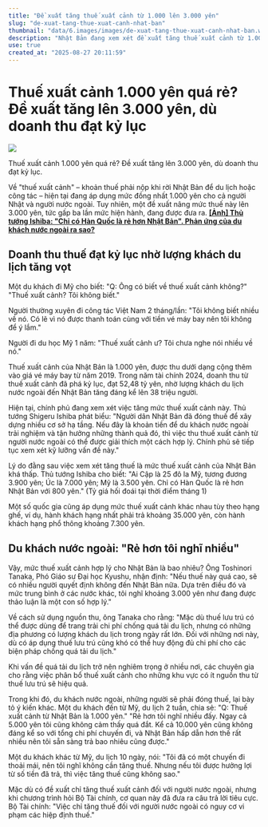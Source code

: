 ```yaml
---
title: "Đề xuất tăng thuế xuất cảnh từ 1.000 lên 3.000 yên"
slug: "de-xuat-tang-thue-xuat-canh-nhat-ban"
thumbnail: "data/6.images/images/de-xuat-tang-thue-xuat-canh-nhat-ban.webp"
description: "Nhật Bản đang xem xét đề xuất tăng thuế xuất cảnh từ 1.000 yên lên 3.000 yên, dù doanh thu thuế đã đạt mức cao kỷ lục nhờ lượng khách du lịch tăng vọt. Bài viết thảo luận về lý do, so sánh với các nước khác và ý kiến của chuyên gia, du khách."
use: true
created_at: "2025-08-27 20:11:59"
---
```


# Thuế xuất cảnh 1.000 yên quá rẻ? Đề xuất tăng lên 3.000 yên, dù doanh thu đạt kỷ lục

![](/images/20250827-90172109-ann-000-1-view.webp)

Thuế xuất cảnh 1.000 yên quá rẻ? Đề xuất tăng lên 3.000 yên, dù doanh thu đạt kỷ lục.

Về "thuế xuất cảnh" – khoản thuế phải nộp khi rời Nhật Bản để du lịch hoặc công tác – hiện tại đang áp dụng mức đồng nhất 1.000 yên cho cả người Nhật và người nước ngoài. Tuy nhiên, một đề xuất nâng mức thuế này lên 3.000 yên, tức gấp ba lần mức hiện hành, đang được đưa ra.
[**[Ảnh] Thủ tướng Ishiba: "Chỉ có Hàn Quốc là rẻ hơn Nhật Bản". Phản ứng của du khách nước ngoài ra sao?**](https://news.tv-asahi.co.jp/news_economy/articles/photos/900172109.html)

## Doanh thu thuế đạt kỷ lục nhờ lượng khách du lịch tăng vọt

Một du khách đi Mỹ cho biết:
"Q: Ông có biết về thuế xuất cảnh không?"
"Thuế xuất cảnh? Tôi không biết."

Người thường xuyên đi công tác Việt Nam 2 tháng/lần:
"Tôi không biết nhiều về nó. Có lẽ vì nó được thanh toán cùng với tiền vé máy bay nên tôi không để ý lắm."

Người đi du học Mỹ 1 năm:
"Thuế xuất cảnh ư? Tôi chưa nghe nói nhiều về nó."

Thuế xuất cảnh của Nhật Bản là 1.000 yên, được thu dưới dạng cộng thêm vào giá vé máy bay từ năm 2019. Trong năm tài chính 2024, doanh thu từ thuế xuất cảnh đã phá kỷ lục, đạt 52,48 tỷ yên, nhờ lượng khách du lịch nước ngoài đến Nhật Bản tăng đáng kể lên 38 triệu người.

Hiện tại, chính phủ đang xem xét việc tăng mức thuế xuất cảnh này.
Thủ tướng Shigeru Ishiba phát biểu:
"Người dân Nhật Bản đã đóng thuế để xây dựng nhiều cơ sở hạ tầng. Nếu đây là khoản tiền để du khách nước ngoài trải nghiệm và tận hưởng những thành quả đó, thì việc thu thuế xuất cảnh từ người nước ngoài có thể được giải thích một cách hợp lý. Chính phủ sẽ tiếp tục xem xét kỹ lưỡng vấn đề này."

Lý do đằng sau việc xem xét tăng thuế là mức thuế xuất cảnh của Nhật Bản khá thấp.
Thủ tướng Ishiba cho biết:
"Ai Cập là 25 đô la Mỹ, tương đương 3.900 yên; Úc là 7.000 yên; Mỹ là 3.500 yên. Chỉ có Hàn Quốc là rẻ hơn Nhật Bản với 800 yên." (Tỷ giá hối đoái tại thời điểm tháng 1)

Một số quốc gia cũng áp dụng mức thuế xuất cảnh khác nhau tùy theo hạng ghế, ví dụ, hành khách hạng nhất phải trả khoảng 35.000 yên, còn hành khách hạng phổ thông khoảng 7.300 yên.

## Du khách nước ngoài: "Rẻ hơn tôi nghĩ nhiều"

Vậy, mức thuế xuất cảnh hợp lý cho Nhật Bản là bao nhiêu?
Ông Toshinori Tanaka, Phó Giáo sư Đại học Kyushu, nhận định:
"Nếu thuế này quá cao, sẽ có nhiều người quyết định không đến Nhật Bản nữa. Dựa trên điều đó và mức trung bình ở các nước khác, tôi nghĩ khoảng 3.000 yên như đang được thảo luận là một con số hợp lý."

Về cách sử dụng nguồn thu, ông Tanaka cho rằng:
"Mặc dù thuế lưu trú có thể được dùng để trang trải chi phí chống quá tải du lịch, nhưng có những địa phương có lượng khách du lịch trong ngày rất lớn. Đối với những nơi này, dù có áp dụng thuế lưu trú cũng khó có thể huy động đủ chi phí cho các biện pháp chống quá tải du lịch."

Khi vấn đề quá tải du lịch trở nên nghiêm trọng ở nhiều nơi, các chuyên gia cho rằng việc phân bổ thuế xuất cảnh cho những khu vực có ít nguồn thu từ thuế lưu trú sẽ hiệu quả.

Trong khi đó, du khách nước ngoài, những người sẽ phải đóng thuế, lại bày tỏ ý kiến khác.
Một du khách đến từ Mỹ, du lịch 2 tuần, chia sẻ:
"Q: Thuế xuất cảnh từ Nhật Bản là 1.000 yên."
"Rẻ hơn tôi nghĩ nhiều đấy. Ngay cả 5.000 yên tôi cũng không cảm thấy quá đắt. Kể cả 10.000 yên cũng không đáng kể so với tổng chi phí chuyến đi, và Nhật Bản hấp dẫn hơn thế rất nhiều nên tôi sẵn sàng trả bao nhiêu cũng được."

Một du khách khác từ Mỹ, du lịch 10 ngày, nói:
"Tôi đã có một chuyến đi thoải mái, nên tôi nghĩ không cần tăng thuế. Nhưng nếu tôi được hưởng lợi từ số tiền đã trả, thì việc tăng thuế cũng không sao."

Mặc dù có đề xuất chỉ tăng thuế xuất cảnh đối với người nước ngoài, nhưng khi chương trình hỏi Bộ Tài chính, cơ quan này đã đưa ra câu trả lời tiêu cực.
Bộ Tài chính:
"Việc chỉ tăng thuế đối với người nước ngoài có nguy cơ vi phạm các hiệp định thuế."